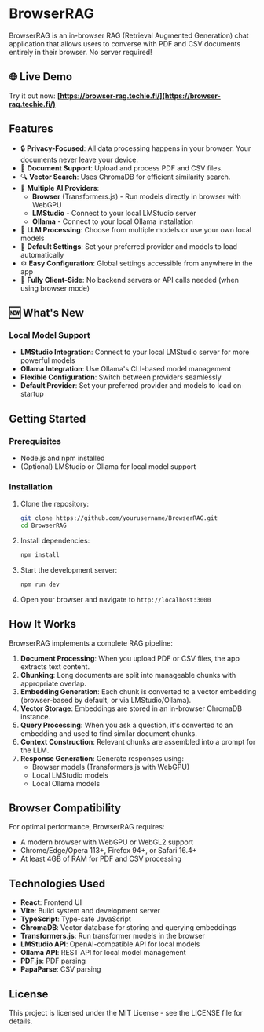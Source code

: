 # BrowserRAG

BrowserRAG is an in-browser RAG (Retrieval Augmented Generation) chat application that allows users to converse with PDF and CSV documents entirely in their browser. No server required!

## 🌐 Live Demo

Try it out now: **[https://browser-rag.techie.fi/](https://browser-rag.techie.fi/)**

## Features

- 🔒 **Privacy-Focused**: All data processing happens in your browser. Your documents never leave your device.
- 📄 **Document Support**: Upload and process PDF and CSV files.
- 🔍 **Vector Search**: Uses ChromaDB for efficient similarity search.
- 🧠 **Multiple AI Providers**: 
  - **Browser** (Transformers.js) - Run models directly in browser with WebGPU
  - **LMStudio** - Connect to your local LMStudio server
  - **Ollama** - Connect to your local Ollama installation
- 💬 **LLM Processing**: Choose from multiple models or use your own local models
- 🎯 **Default Settings**: Set your preferred provider and models to load automatically
- ⚙️ **Easy Configuration**: Global settings accessible from anywhere in the app
- 🚀 **Fully Client-Side**: No backend servers or API calls needed (when using browser mode)

## 🆕 What's New

### Local Model Support
- **LMStudio Integration**: Connect to your local LMStudio server for more powerful models
- **Ollama Integration**: Use Ollama's CLI-based model management
- **Flexible Configuration**: Switch between providers seamlessly
- **Default Provider**: Set your preferred provider and models to load on startup


## Getting Started

### Prerequisites

- Node.js and npm installed
- (Optional) LMStudio or Ollama for local model support

### Installation

1. Clone the repository:
   ```bash
   git clone https://github.com/yourusername/BrowserRAG.git
   cd BrowserRAG
   ```

2. Install dependencies:
   ```bash
   npm install
   ```

3. Start the development server:
   ```bash
   npm run dev
   ```

4. Open your browser and navigate to `http://localhost:3000`

## How It Works

BrowserRAG implements a complete RAG pipeline:

1. **Document Processing**: When you upload PDF or CSV files, the app extracts text content.
2. **Chunking**: Long documents are split into manageable chunks with appropriate overlap.
3. **Embedding Generation**: Each chunk is converted to a vector embedding (browser-based by default, or via LMStudio/Ollama).
4. **Vector Storage**: Embeddings are stored in an in-browser ChromaDB instance.
5. **Query Processing**: When you ask a question, it's converted to an embedding and used to find similar document chunks.
6. **Context Construction**: Relevant chunks are assembled into a prompt for the LLM.
7. **Response Generation**: Generate responses using:
   - Browser models (Transformers.js with WebGPU)
   - Local LMStudio models
   - Local Ollama models

## Browser Compatibility

For optimal performance, BrowserRAG requires:

- A modern browser with WebGPU or WebGL2 support
- Chrome/Edge/Opera 113+, Firefox 94+, or Safari 16.4+
- At least 4GB of RAM for PDF and CSV processing

## Technologies Used

- **React**: Frontend UI
- **Vite**: Build system and development server
- **TypeScript**: Type-safe JavaScript
- **ChromaDB**: Vector database for storing and querying embeddings
- **Transformers.js**: Run transformer models in the browser
- **LMStudio API**: OpenAI-compatible API for local models
- **Ollama API**: REST API for local model management
- **PDF.js**: PDF parsing
- **PapaParse**: CSV parsing

## License

This project is licensed under the MIT License - see the LICENSE file for details. 